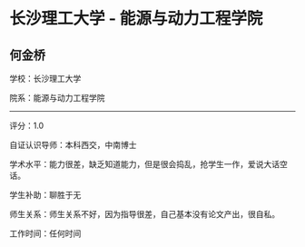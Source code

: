 # 长沙理工大学 - 能源与动力工程学院

## 何金桥

学校：长沙理工大学

院系：能源与动力工程学院

* * *

评分：1.0

自证认识导师：本科西交，中南博士

学术水平：能力很差，缺乏知道能力，但是很会捣乱，抢学生一作，爱说大话空话。

学生补助：聊胜于无

师生关系：师生关系不好，因为指导很差，自己基本没有论文产出，很自私。

工作时间：任何时间
